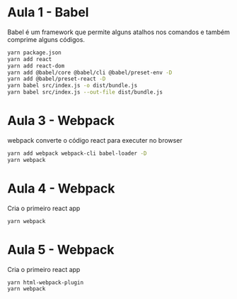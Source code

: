 # Aula 1 - Babel

Babel é um framework que permite alguns atalhos nos comandos e também comprime alguns códigos.
```bash
yarn package.json
yarn add react
yarn add react-dom
yarn add @babel/core @babel/cli @babel/preset-env -D
yarn add @babel/preset-react -D
yarn babel src/index.js -o dist/bundle.js
yarn babel src/index.js --out-file dist/bundle.js
```
# Aula 3 - Webpack

webpack converte o código react para executer no browser
```bash
yarn add webpack webpack-cli babel-loader -D
yarn webpack
```
# Aula 4 - Webpack

Cria o primeiro react app
```bash
yarn webpack
```
# Aula 5 - Webpack

Cria o primeiro react app
```bash
yarn html-webpack-plugin
yarn webpack 
```